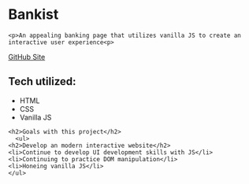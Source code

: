 #   <h1>Bankist</h1>
    <p>An appealing banking page that utilizes vanilla JS to create an interactive user experience<p>
  
  <a href='https://tventura94.github.io/Bankist/'>GitHub Site</a>
  <h2>Tech utilized:</h2>
  <ul>
    <li>HTML</li>
    <li>CSS</li>
    <li>Vanilla JS</li>
  </ul>
    
    <h2>Goals with this project</h2>
      <ul>
    <h2>Develop an modern interactive website</h2>
    <li>Continue to develop UI development skills with JS</li>
    <li>Continuing to practice DOM manipulation</li>
    <li>Honeing vanilla JS</li>
    </ul>
    
